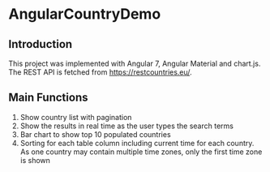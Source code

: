 # AngularCountryDemo

## Introduction
This project was implemented with Angular 7, Angular Material and chart.js. The REST API is fetched from https://restcountries.eu/.

## Main Functions
1. Show country list with pagination
2. Show the results in real time as the user types the search terms
3. Bar chart to show top 10 populated countries
4. Sorting for each table column including current time for each country. As one country may contain multiple time zones, only the first time zone is shown



